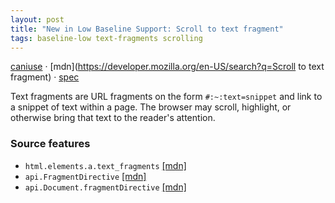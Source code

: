 ```yaml
---
layout: post
title: "New in Low Baseline Support: Scroll to text fragment"
tags: baseline-low text-fragments scrolling
---
```


[caniuse](https://caniuse.com/?search=scroll-to-text-fragment) · [mdn](https://developer.mozilla.org/en-US/search?q=Scroll to text fragment) · [spec](https://wicg.github.io/scroll-to-text-fragment/)

Text fragments are URL fragments on the form `#:~:text=snippet` and link to a snippet of text within a page. The browser may scroll, highlight, or otherwise bring that text to the reader's attention.

### Source features

- ``html.elements.a.text_fragments`` [[mdn]](https://developer.mozilla.org/en-US/search?q=html.elements.a.text_fragments)
- ``api.FragmentDirective`` [[mdn]](https://developer.mozilla.org/en-US/search?q=api.FragmentDirective)
- ``api.Document.fragmentDirective`` [[mdn]](https://developer.mozilla.org/en-US/search?q=api.Document.fragmentDirective)
